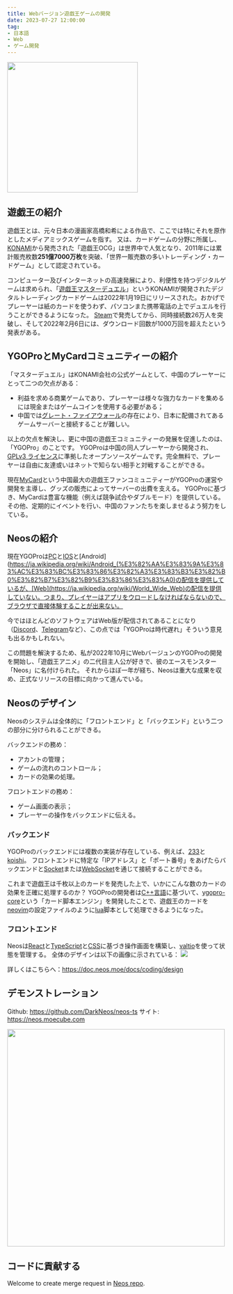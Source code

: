 ```yaml
---
title: Webバージョン遊戯王ゲームの開発
date: 2023-07-27 12:00:00
tag:
- 日本語
- Web
- ゲーム開発
---
```


<img src="/images/neos-logo.svg" width="300px" align="center" />

## 遊戯王の紹介
遊戯王とは、元々日本の漫画家高橋和希による作品で、ここでは特にそれを原作としたメディアミックスゲームを指す。
又は、カードゲームの分野に所属し、[KONAMI](https://www.konami.com/ja/)から発売された「遊戯王OCG」は世界中で人気となり、2011年には累計販売枚数**251億7000万枚**を突破、「世界一販売数の多いトレーディング・カードゲーム」として認定されている。

コンピューター及びインターネットの高速発展により、利便性を持つデジタルゲームは求められ、「[遊戯王マスターデュエル](https://www.konami.om/yugioh/masterduel/eu/en/)」というKONAMIが開発されたデジタルトレーディングカードゲームは2022年1月19日にリリースされた。おかげでプレーヤーは紙のカードを使うわず、パソコンまた携帯電話の上でデュエルを行うことができるようになった。
[Steam](https://store.steampowered.com/)で発売してから、同時接続数26万人を突破し、そして2022年2月6日には、ダウンロード回数が1000万回を超えたという発表がある。

## YGOProとMyCardコミュニティーの紹介
「マスターデュエル」はKONAMI会社の公式ゲームとして、中国のプレーヤーにとって二つの欠点がある：
- 利益を求める商業ゲームであり、プレーヤーは様々な強力なカードを集めるには現金またはゲームコインを使用する必要がある；
- 中国では[グレート・ファイアウォール](https://ja.wikipedia.org/wiki/%E3%82%B0%E3%83%AC%E3%83%BC%E3%83%88%E3%83%BB%E3%83%95%E3%82%A1%E3%82%A4%E3%82%A2%E3%82%A6%E3%82%A9%E3%83%BC%E3%83%AB)の存在により、日本に配備されてあるゲームサーバーと接続することが難しい。

以上の欠点を解決し、更に中国の遊戯王コミュニティーの発展を促進したのは、「YGOPro」のことです。
YGOProは中国の同人プレーヤーから開発され、[GPLv3 ライセンス](https://www.gnu.org/licenses/gpl-3.0.en.html)に準拠したオープンソースゲームです。完全無料で、プレーヤーは自由に友達或いはネットで知らない相手と対戦することができる。

現在[MyCard](https://mycard.moe/)という中国最大の遊戯王ファンコミュニティーがYGOProの運営や開発を主導し、グッズの販売によってサーバーの出費を支える。
YGOProに基づき、MyCardは豊富な機能（例えば競争試合やダブルモード）を提供している。その他、定期的にイベントを行い、中国のファンたちを楽しませるよう努力をしている。

## Neosの紹介
現在YGOProは[PC](https://ja.wikipedia.org/wiki/%E3%83%91%E3%83%BC%E3%82%BD%E3%83%8A%E3%83%AB%E3%82%B3%E3%83%B3%E3%83%94%E3%83%A5%E3%83%BC%E3%82%BF)と[IOS](https://ja.wikipedia.org/wiki/IOS)と[Android](https://ja.wikipedia.org/wiki/Android_(%E3%82%AA%E3%83%9A%E3%83%AC%E3%83%BC%E3%83%86%E3%82%A3%E3%83%B3%E3%82%B0%E3%82%B7%E3%82%B9%E3%83%86%E3%83%A0)の配信を提供しているが、[Web](https://ja.wikipedia.org/wiki/World_Wide_Web)の配信を提供していない。つまり、プレイヤーはアプリをウロードしなければならないので、ブラウザで直接体験することが出来ない。

今ではほとんどのソフトウェアはWeb版が配信されてあることになり（[Discord](https://discord.com/)、[Telegram](https://telegram.org/)など）、この点では「YGOProは時代遅れ」そういう意見も出るかもしれない。

この問題を解決するため、私が2022年10月にWebバージュンのYGOProの開発を開始し、「遊戯王アニメ」の二代目主人公が好きで、彼のエースモンスター「Neos」に名付けられた。
それからほぼ一年が経ち、Neosは重大な成果を収め、正式なリリースの目標に向かって進んでいる。

## Neosのデザイン
Neosのシステムは全体的に「フロントエンド」と「バックエンド」という二つの部分に分けられることができる。

バックエンドの務め：
- アカントの管理；
- ゲームの流れのコントロール；
- カードの効果の処理。

フロントエンドの務め：
- ゲーム画面の表示；
- プレーヤーの操作をバックエンドに伝える。

### バックエンド
YGOProのバックエンドには複数の実装が存在している、例えば、[233](https://ygo233.com/)と[koishi](https://srv.koishi.pro/)。
フロントエンドに特定な「IPアドレス」と「ポート番号」をあげたらバックエンドと[Socket](https://en.wikipedia.org/wiki/Network_socket)または[WebSocket](https://www.geeksforgeeks.org/what-is-web-socket-and-how-it-is-different-from-the-http/)を通じて接続することができる。

これまで遊戯王は千枚以上のカードを発売した上で、いかにこんな数のカードの効果を正確に処理するのか？
YGOProの開発者は[C++言語](https://en.wikipedia.org/wiki/C%2B%2B)に基づいて、[ygopro-core](https://github.com/Fluorohydride/ygopro-core)という「カード脚本エンジン」を開発したことで、遊戯王のカードを[neovim](https://neovim.io/)の設定ファイルのように[lua](https://www.lua.org/)脚本として処理できるようになった。

### フロントエンド
Neosは[React](https://react.dev/)と[TypeScript](https://www.typescriptlang.org/)と[CSS](https://en.wikipedia.org/wiki/CSS)に基づき操作画面を構築し、[valtio](https://valtio.pmnd.rs/)を使って状態を管理する。
全体のデザインは以下の画像に示されている：
<img src="/images/neos-arch.svg" />

詳しくはこちらへ：https://doc.neos.moe/docs/coding/design

## デモンストレーション
Github: https://github.com/DarkNeos/neos-ts
サイト: https://neos.moecube.com

<img src="/images/duel.png" width="500" />

## コードに貢献する
Welcome to create merge request in [Neos repo](https://code.mycard.moe/mycard/Neos).

